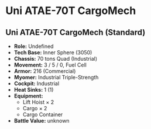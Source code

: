 # Uni ATAE-70T CargoMech
## Uni ATAE-70T CargoMech (Standard)
- **Role:** Undefined
- **Tech Base:** Inner Sphere (3050)
- **Chassis:** 70 tons Quad (Industrial)
- **Movement:** 3 / 5 / 0, Fuel Cell
- **Armor:** 216 (Commercial)
- **Myomer:** Industrial Triple-Strength
- **Cockpit:** Industrial
- **Heat Sinks:** 1 (1)
- **Equipment:**
  - Lift Hoist × 2
  - Cargo × 2
  - Cargo Container
- **Battle Value:** unknown


